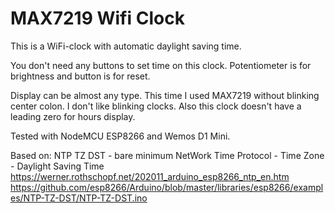 # MAX7219 Wifi Clock

This is a WiFi-clock with automatic daylight saving time.

You don't need any buttons to set time on this clock. Potentiometer is for brightness and button is for reset.

Display can be almost any type. This time I used MAX7219 without blinking center colon. I don't like blinking clocks. Also this clock doesn't have a leading zero for hours display.

Tested with NodeMCU ESP8266 and Wemos D1 Mini.

Based on: NTP TZ DST - bare minimum
NetWork Time Protocol - Time Zone - Daylight Saving Time
https://werner.rothschopf.net/202011_arduino_esp8266_ntp_en.htm
https://github.com/esp8266/Arduino/blob/master/libraries/esp8266/examples/NTP-TZ-DST/NTP-TZ-DST.ino
